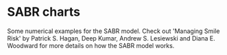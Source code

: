 SABR charts
===========

Some numerical examples for the SABR model. Check out 'Managing Smile Risk' by Patrick S. Hagan, Deep Kumar, Andrew S. Lesiewski and Diana E. Woodward for more details on how the SABR model works.
